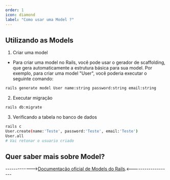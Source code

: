 ```yaml
---
order: 1
icon: diamond
label: "Como usar uma Model ?"
---
```


<!-- Araújo -->

## Utilizando as Models

1. Criar uma model

- Para criar uma model no Rails, você pode usar o gerador de scaffolding, que gera automaticamente a estrutura básica para sua model. Por exemplo, para criar uma model "User", você poderia executar o seguinte comando:

```bash
rails generate model User name:string password:string email:string 
```

2. Executar migração

```bash
rails db:migrate
```

3. Verificando a tabela no banco de dados

```bash
rails c
User.create(name:'Teste', password:'Teste', email:'Teste')
User.all
# Vai retonar o usuario criado
```

## Quer saber mais sobre Model?

------------->[Documentação oficial de Models do Rails](https://guides.rubyonrails.org/active_model_basics.html).<-------------------






